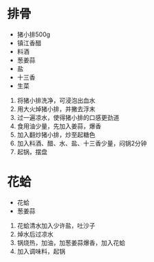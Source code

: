 # 排骨
- 猪小排500g
- 镇江香醋
- 料酒
- 葱姜蒜
- 盐
- 十三香
- 生菜
1. 将猪小排洗净，可浸泡出血水
2. 用大火焯猪小排，并撇去浮末
3. 过一遍凉水，使得猪小排的口感更劲道
3. 食用油少量，先加入姜蒜，爆香
4. 加入翻炒猪小排，炒至起糖色
4. 加入料酒、醋、水、盐、十三香少量，闷锅2分钟
5. 起锅，摆盘


# 花蛤
- 花蛤
- 葱姜蒜
1. 花蛤清水加入少许盐，吐沙子
2. 焯水后过凉水
3. 锅烧热，加油，加葱姜蒜爆香，加入花蛤
4. 加入调味料，起锅

